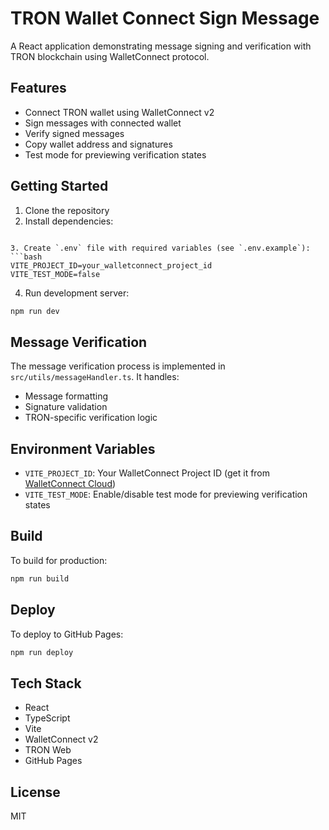 # TRON Wallet Connect Sign Message

A React application demonstrating message signing and verification with TRON blockchain using WalletConnect protocol.

## Features

- Connect TRON wallet using WalletConnect v2
- Sign messages with connected wallet
- Verify signed messages
- Copy wallet address and signatures
- Test mode for previewing verification states

## Getting Started

1. Clone the repository
2. Install dependencies:
```

3. Create `.env` file with required variables (see `.env.example`):
```bash
VITE_PROJECT_ID=your_walletconnect_project_id
VITE_TEST_MODE=false
```

4. Run development server:
```bash
npm run dev
```

## Message Verification

The message verification process is implemented in `src/utils/messageHandler.ts`. It handles:
- Message formatting
- Signature validation
- TRON-specific verification logic

## Environment Variables

- `VITE_PROJECT_ID`: Your WalletConnect Project ID (get it from [WalletConnect Cloud](https://cloud.walletconnect.com/))
- `VITE_TEST_MODE`: Enable/disable test mode for previewing verification states

## Build

To build for production:
```bash
npm run build
```

## Deploy

To deploy to GitHub Pages:
```bash
npm run deploy
```

## Tech Stack

- React
- TypeScript
- Vite
- WalletConnect v2
- TRON Web
- GitHub Pages

## License

MIT